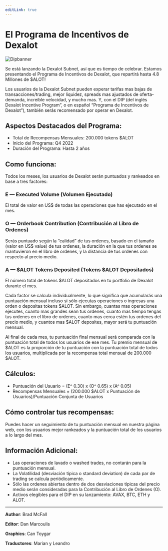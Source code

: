 ```yaml
---
editLink: true
---
```


# El Programa de Incentivos de Dexalot

![Dipbanner](/images/dip/dipban.png)

Se está lanzando la Dexalot Subnet, así que es tiempo de celebrar. Estamos presentando el Programa de Incentivos de Dexalot, que repartirá hasta 4.8 Millones de $ALOT!

Los usuarios de la Dexalot Subnet pueden experar tarifas mas bajas de transacciones/trading, mejor liquidez, spreads mas ajustados de oferta-demanda, increíble velocidad, y mucho mas. Y, con el DIP (del inglés Dexalot Incentive Program”, o en español “Programa de Incentivos de Dexalot”), también serás recomensado por operar en Dexalot.

##  Aspectos Destacados del Programa:

* Total de Recompensas Mensuales: 200.000 tokens $ALOT
* Inicio del Programa: Q4 2022
* Duración del Programa: Hasta 2 años

##  Como funciona:

Todos los meses, los usuarios de Dexalot serán puntuados y rankeados en base a tres factores:

### E — Executed Volume (Volumen Ejecutado)

El total de valor en US$ de todas las operaciones que has ejecutado en el mes.

### O — Orderbook Contribution (Contribución al Libro de Ordenes)

Serás puntuado según la “calidad” de tus ordenes, basado en el tamaño (valor en US$ value) de tus ordenes, la duración en la que tus ordenes se mantuvieron en el libro de ordenes, y la distancia de tus ordenes con respecto al precio medio.

### A — $ALOT Tokens Deposited (Tokens $ALOT Depositados)

El número total de tokens $ALOT depositados en tu portfolio de Dexalot durante el mes.

Cada factor se calcula individualmente, lo que significa que acumularás una puntuación mensual incluso si sólo ejecutas operaciones o ingresas una orden o depositas tokens $ALOT. Sin embargo, cuantas mas operaciones ejecutes, cuanto mas grandes sean tus ordenes, cuanto mas tiempo tengas tus ordenes en el libro de ordenes, cuanto mas cerca estén tus ordenes del precio medio, y cuantos mas $ALOT deposites, mayor será tu puntuación mensual.

Al final de cada mes, tu puntuación final mensual será comparada con la puntuación total de todos los usuarios de ese mes. Tu premio mensual de $ALOT es la proporción de tu puntuación con la puntuación total de todos los usuarios, multiplicada por la recompensa total mensual de 200.000 $ALOT.

##  Cálculos:

* Puntuación del Usuario = (E^ 0.30) x (O^ 0.65) x (A^ 0.05)
* Recompensas Mensuales = (200.000 $ALOT x Puntuación de Usuarios)/Puntuación Conjunta de Usuarios

##  Cómo controlar tus recompensas:

Puedes hacer un seguimiento de tu puntuación mensual en nuestra página web, con los usuarios mejor rankeados y la puntuación total de los usuarios a lo largo del mes.

## Información Adicional:

* Las operaciones de lavado o washed trades, no contarán para la puntuación mensual.
* La Volatilidad (desviación típica o standard deviation) de cada par de trading se calcula periódicamente.
* Sólo las ordenes abiertas dentro de dos desviaciones típicas del precio medio serán consideradas para la Contribución al Libro de Ordenes (O).
* Activos elegibles para el DIP en su lanzamiento: AVAX, BTC, ETH y ALOT.

---

**Author**: Brad McFall

**Editor**: Dan Marcoulis

**Graphics**: Can Toygar

**Traductores**: Marian y Leandro
